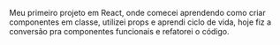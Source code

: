 Meu primeiro projeto em React, onde comecei aprendendo como criar componentes em classe, utilizei props e aprendi ciclo de vida, hoje fiz a conversão pra componentes funcionais e refatorei o código.
